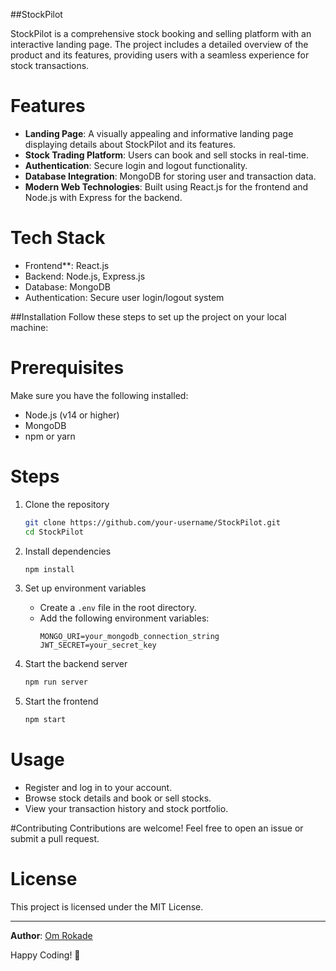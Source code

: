 ##StockPilot

StockPilot is a comprehensive stock booking and selling platform with an interactive landing page. The project includes a detailed overview of the product and its features, providing users with a seamless experience for stock transactions.

# Features
- **Landing Page**: A visually appealing and informative landing page displaying details about StockPilot and its features.
- **Stock Trading Platform**: Users can book and sell stocks in real-time.
- **Authentication**: Secure login and logout functionality.
- **Database Integration**: MongoDB for storing user and transaction data.
- **Modern Web Technologies**: Built using React.js for the frontend and Node.js with Express for the backend.

# Tech Stack
- Frontend**: React.js
- Backend: Node.js, Express.js
- Database: MongoDB
- Authentication: Secure user login/logout system

##Installation
Follow these steps to set up the project on your local machine:

# Prerequisites
Make sure you have the following installed:
- Node.js (v14 or higher)
- MongoDB
- npm or yarn

# Steps
1. Clone the repository
   ```sh
   git clone https://github.com/your-username/StockPilot.git
   cd StockPilot
   ```

2. Install dependencies
   ```sh
   npm install
   ```

3. Set up environment variables
   - Create a `.env` file in the root directory.
   - Add the following environment variables:
     ```env
     MONGO_URI=your_mongodb_connection_string
     JWT_SECRET=your_secret_key
     ```

4. Start the backend server
   ```sh
   npm run server
   ```

5. Start the frontend
   ```sh
   npm start
   ```

# Usage
- Register and log in to your account.
- Browse stock details and book or sell stocks.
- View your transaction history and stock portfolio.

#Contributing
Contributions are welcome! Feel free to open an issue or submit a pull request.

# License
This project is licensed under the MIT License.

---

**Author**: [Om Rokade](https://github.com/omrokade123)

Happy Coding! 🚀

